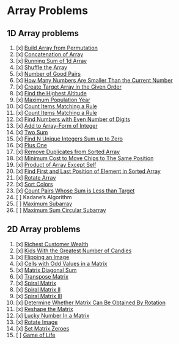# Array Problems

## 1D Array problems

01. [x] [Build Array from Permutation](https://leetcode.com/problems/build-array-from-permutation/)
02. [x] [Concatenation of Array](https://leetcode.com/problems/concatenation-of-array/)
03. [x] [Running Sum of 1d Array](https://leetcode.com/problems/running-sum-of-1d-array/)
04. [x] [Shuffle the Array](https://leetcode.com/problems/shuffle-the-array/)
05. [x] [Number of Good Pairs](https://leetcode.com/problems/number-of-good-pairs/)
06. [x] [How Many Numbers Are Smaller Than the Current Number](https://leetcode.com/problems/how-many-numbers-are-smaller-than-the-current-number/)
07. [x] [Create Target Array in the Given Order](https://leetcode.com/problems/create-target-array-in-the-given-order/)
08. [x] [Find the Highest Altitude](https://leetcode.com/problems/find-the-highest-altitude/)
09. [x] [Maximum Population Year](https://leetcode.com/problems/maximum-population-year/)
10. [x] [Count Items Matching a Rule](https://leetcode.com/problems/count-items-matching-a-rule/)
11. [x] [Count Items Matching a Rule](https://leetcode.com/problems/count-items-matching-a-rule/)
12. [x] [Find Numbers with Even Number of Digits](https://leetcode.com/problems/find-numbers-with-even-number-of-digits/)
13. [x] [Add to Array-Form of Integer](https://leetcode.com/problems/add-to-array-form-of-integer/)
14. [x] [Two Sum](https://leetcode.com/problems/two-sum/)
15. [x] [Find N Unique Integers Sum up to Zero](https://leetcode.com/problems/find-n-unique-integers-sum-up-to-zero/)
16. [x] [Plus One](https://leetcode.com/problems/plus-one/)
17. [x] [Remove Duplicates from Sorted Array](https://leetcode.com/problems/remove-duplicates-from-sorted-array/)
18. [x] [Minimum Cost to Move Chips to The Same Position](https://leetcode.com/problems/minimum-cost-to-move-chips-to-the-same-position/)
19. [x] [Product of Array Except Self](https://leetcode.com/problems/product-of-array-except-self/)
20. [x] [Find First and Last Position of Element in Sorted Array](https://leetcode.com/problems/find-first-and-last-position-of-element-in-sorted-array/)
21. [x] [Rotate Array](https://leetcode.com/problems/rotate-array/)
22. [x] [Sort Colors](https://leetcode.com/problems/sort-colors/)
23. [x] [Count Pairs Whose Sum is Less than Target](https://leetcode.com/problems/count-pairs-whose-sum-is-less-than-target/description/)
24. [ ] Kadane’s Algorithm
25. [ ] [Maximum Subarray](https://leetcode.com/problems/maximum-subarray/)
26. [ ] [Maximum Sum Circular Subarray](https://leetcode.com/problems/maximum-sum-circular-subarray/)


## 2D Array problems

01. [x] [Richest Customer Wealth](https://leetcode.com/problems/richest-customer-wealth/)
02. [x] [Kids With the Greatest Number of Candies](https://leetcode.com/problems/kids-with-the-greatest-number-of-candies/)
03. [x] [Flipping an Image](https://leetcode.com/problems/flipping-an-image/)
04. [x] [Cells with Odd Values in a Matrix](https://leetcode.com/problems/cells-with-odd-values-in-a-matrix/)
05. [x] [Matrix Diagonal Sum](https://leetcode.com/problems/matrix-diagonal-sum/)
06. [x] [Transpose Matrix](https://leetcode.com/problems/transpose-matrix/)
07. [x] [Spiral Matrix](https://leetcode.com/problems/spiral-matrix/)
08. [x] [Spiral Matrix II](https://leetcode.com/problems/spiral-matrix-ii/)
09. [x] [Spiral Matrix III](https://leetcode.com/problems/spiral-matrix-iii/)
10. [x] [Determine Whether Matrix Can Be Obtained By Rotation](https://leetcode.com/problems/determine-whether-matrix-can-be-obtained-by-rotation/)
11. [x] [Reshape the Matrix](https://leetcode.com/problems/reshape-the-matrix/)
12. [x] [Lucky Number In a Matrix](https://leetcode.com/problems/lucky-numbers-in-a-matrix/)
13. [x] [Rotate Image](https://leetcode.com/problems/rotate-image/)
13. [x] [Set Matrix Zeroes](https://leetcode.com/problems/set-matrix-zeroes/)
13. [ ] [Game of Life](https://leetcode.com/problems/game-of-life/)

